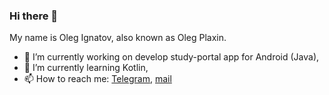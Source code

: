 ### Hi there 👋
My name is Oleg Ignatov, also known as Oleg Plaxin.

- 🔭 I’m currently working on develop study-portal app for Android (Java),
- 🌱 I’m currently learning Kotlin,
- 📫 How to reach me: [Telegram](https://t.me/plaxeen), [mail](mailto:plaxoleg@gmail.com)

<!--
**plaxeen/plaxeen** is a ✨ _special_ ✨ repository because its `README.md` (this file) appears on your GitHub profile.

Here are some ideas to get you started:

- 🔭 I’m currently working on ...
- 🌱 I’m currently learning ...
- 👯 I’m looking to collaborate on ...
- 🤔 I’m looking for help with ...
- 💬 Ask me about ...
- 📫 How to reach me: ...
- 😄 Pronouns: ...
- ⚡ Fun fact: ...
-->

